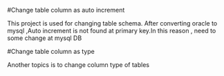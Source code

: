 #Change table column as auto increment


This project is used for changing table schema. After converting oracle to mysql ,Auto increment is not found at primary key.In this reason , need to some change at mysql DB

#Change table column as type

Another topics is to change column type of tables 
